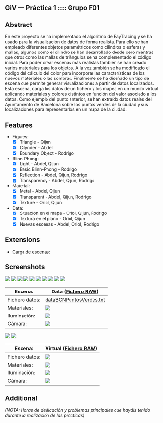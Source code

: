 GiV — Práctica 1 :::: Grupo F01
--------
## Abstract

En este proyecto se ha implementado el algoritmo de RayTracing y se ha usado para la visualización de datos de forma realista. Para ello se han empleado diferentes objetos paramétricos como cilindros o  esferas y mallas, algunos como el cilindro se han desarrollado desde cero mientras que otros como las mallas de triángulos se ha complementado el código inicial.
Para poder crear escenas más realistas también se han creado varios materiales para los objetos. A la vez también se ha modificado el código del cálculo del color para incorporar las características de los nuevos materiales o las sombras.
Finalmente se ha diseñado un tipo de escena que permite generar visualizaciones a partir de datos localizados. Esta escena, carga los datos de un fichero y los mapea en un mundo virtual aplicando materiales y colores distintos en función del valor asociado a los datos.
Como ejemplo del punto anterior, se han extraído datos reales del Ayuntamiento de Barcelona sobre los puntos verdes de la ciudad y sus localizaciones para representarlos en un mapa de la ciudad.

## Features

* Figures:
    - [X] Triangle - Qijun
    - [X] Cilynder - Abdel
    - [X] Boundary Object - Rodrigo
* Blinn-Phong:
    - [X] Light - Abdel, Qijun
    - [X] Basic Blinn-Phong - Rodrigo
    - [X] Reflection - Abdel, Qijun, Rodrigo
    - [X] Transparency - Abdel, Qijun, Rodrigo
* Material:
    - [X] Metal - Abdel, Qijun
    - [X] Transparent - Abdel, Qijun, Rodrigo
    - [X] Texture - Oriol, Qijun
* Data:
    - [X] Situación en el mapa - Oriol, Qijun, Rodrigo
    - [X] Textura en el plano - Oriol, Qijun
    - [X] Nuevas escenas - Abdel, Oriol, Rodrigo

## Extensions

* <ins>Carga de escenas</in>:

## Screenshots
![](https://i.imgur.com/kM5vTC3.png)
![](https://i.imgur.com/D6UvTQo.png)
![](https://i.imgur.com/H5Df2hu.png)
![](https://i.imgur.com/xTPIUK6.png)
![](https://i.imgur.com/dt4UBGX.png)
![](https://i.imgur.com/Oetp8uE.png)
![](https://i.imgur.com/I2TYz5u.png)
![](https://i.imgur.com/N5AwqlP.png)
![](https://i.imgur.com/8kULdvL.png)
![](https://i.imgur.com/W5ZBxk0.png)

| Escena:        	| Data ([Fichero RAW](https://pastebin.com/6LxqsarW)) 	|
|----------------	|-----------------------------------------------------	|
| Fichero datos: 	| [dataBCNPuntosVerdes.txt](https://github.com/GiVD2019/dataray-f01/blob/master/resources/dataBCNPuntosVerdes.txt)                             	|
| Materiales:    	| ![](https://i.imgur.com/CFfRjly.png)                	|
| Iluminación:   	| ![](https://i.imgur.com/EiAarzO.png)                	|
| Cámara:        	| ![](https://i.imgur.com/ZjNMaqa.png)                	|

![](https://i.imgur.com/cRvJ1t6.png)
![](https://i.imgur.com/41O4k5B.png)

| Escena:        	| Virtual ([Fichero RAW](https://pastebin.com/CmmPbZPQ)) 	|
|----------------	|-------------------------------------------------------	|
| Fichero datos: 	| ![](https://i.imgur.com/hO49HRp.png)                  	|
| Materiales:    	| ![](https://i.imgur.com/OgNa6f3.png)                  	|
| Iluminación:   	| ![](https://i.imgur.com/4A0upjI.png)                  	|
| Cámara:        	| ![](https://i.imgur.com/hvthcaW.png)                  	|

## Additional 
*(NOTA: Horas de dedicación y problemas principales que hayáis tenido durante la realización de las prácticas)*
